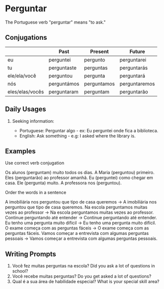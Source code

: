 # Perguntar

The Portuguese verb "perguntar" means "to ask."

## Conjugations

|                 | Past        | Present     | Future        |
| --------------- | ----------- | ----------- | ------------- |
| eu              | perguntei   | pergunto    | perguntarei   |
| tu              | perguntaste | perguntas   | perguntarás   |
| ele/ela/você    | perguntou   | pergunta    | perguntará    |
| nós             | perguntámos | perguntamos | perguntaremos |
| eles/elas/vocês | perguntaram | perguntam   | perguntarão   |

## Daily Usages

1. Seeking information:

   - Portuguese: Perguntar algo - ex: Eu perguntei onde fica a biblioteca.
   - English: Ask something - e.g: I asked where the library is.

## Examples

Use correct verb conjugation

Os alunos (perguntam) muito todos os dias.
A Maria (perguntou) primeiro.
Eles (perguntarão) ao professor amanhã.
Eu (perguntei) como chegar em casa.
Ele (pergunta) muito.
A professora nos (perguntou).

Order the words in a sentence

A imobiliária nos perguntou que tipo de casa queremos -> A imobiliária nos perguntou que tipo de casa queremos.
Na escola perguntamos muitas vezes ao professor -> Na escola perguntamos muitas vezes ao professor.
Continue perguntando até entender -> Continue perguntando até entender.
Eu tenho uma pergunta muito difícil -> Eu tenho uma pergunta muito difícil.
O exame começa com as perguntas fáceis -> O exame começa com as perguntas fáceis.
Vamos começar a entrevista com algumas perguntas pessoais -> Vamos começar a entrevista com algumas perguntas pessoais.

## Writing Prompts

1. Você fez muitas perguntas na escola? Did you ask a lot of questions in school?
2. Você recebe muitas perguntas? Do you get asked a lot of questions?
3. Qual é a sua área de habilidade especial? What is your special skill area?
